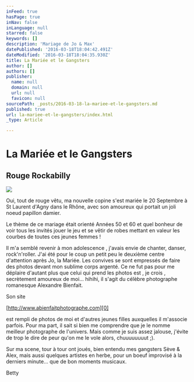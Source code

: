 ```yaml
---
inFeed: true
hasPage: true
inNav: false
inLanguage: null
starred: false
keywords: []
description: 'Mariage de Jo & Max'
datePublished: '2016-03-18T18:04:42.491Z'
dateModified: '2016-03-18T18:04:35.930Z'
title: La Mariée et le Gangsters
author: []
authors: []
publisher:
  name: null
  domain: null
  url: null
  favicon: null
sourcePath: _posts/2016-03-18-la-mariee-et-le-gangsters.md
published: true
url: la-mariee-et-le-gangsters/index.html
_type: Article

---
```

# La Mariée et le Gangsters

## Rouge Rockabilly
![](https://the-grid-user-content.s3-us-west-2.amazonaws.com/5240cdc8-4b81-43e2-a36b-7e2217a4d65b.jpg)

Oui, tout de rouge vêtu, ma nouvelle copine s'est mariée le 20 Septembre à St Laurent d'Agny dans le  Rhône, avec son amoureux qui portait un joli noeud papillon damier. 

Le thème de ce mariage était orienté Années 50 et 60 et quel bonheur de voir tous les invités jouer le jeu et se vêtir de robes mettant en valeur les courbes de toutes ces jeunes femmes ! 

Il m'a semblé revenir à mon adolescence , j'avais envie de chanter, danser, rock'n'roller. J'ai été pour le coup un petit peu le deuxième centre d'attention après Jo, la Mariée. Les convives se sont empressés de faire des photos devant mon sublime corps argenté. Ce ne fut pas pour me déplaire d'autant plus que celui qui prend les photos est , je crois , secrètement amoureux de moi... hihihi, il s'agit du célèbre photographe romanesque Alexandre Bienfait. 

Son site[][0]

[http://www.abienfaitphotographe.com][0]

est rempli de photos de moi et d'autres jeunes filles auxquelles il m'associe parfois. Pour ma part, il sait si bien me comprendre que je le nomme meilleur photographe de l'univers. Mais comme je suis assez jalouse, j'évite de trop le dire  de peur qu'on me le  vole alors, chuuuuuuuut ;).

Sur ma scene, tour à tour ont joués, bien entendu mes gangsters Sève & Alex, mais aussi quelques artistes en herbe, pour un boeuf improvisé à la derniers minute... que de bon moments musicaux.

Betty

  


[0]: http://www.abienfaitphotographe.com/